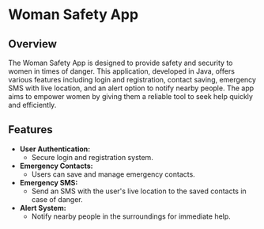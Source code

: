 <!DOCTYPE html>
<html lang="en">
<head>
    
</head>
<body>

<h1>Woman Safety App</h1>

<h2>Overview</h2>
<p>The Woman Safety App is designed to provide safety and security to women in times of danger. This application, developed in Java, offers various features including login and registration, contact saving, emergency SMS with live location, and an alert option to notify nearby people. The app aims to empower women by giving them a reliable tool to seek help quickly and efficiently.</p>

<h2>Features</h2>
<ul>
    <li><strong>User Authentication:</strong>
        <ul>
            <li>Secure login and registration system.</li>
        </ul>
    </li>
    <li><strong>Emergency Contacts:</strong>
        <ul>
            <li>Users can save and manage emergency contacts.</li>
        </ul>
    </li>
    <li><strong>Emergency SMS:</strong>
        <ul>
            <li>Send an SMS with the user's live location to the saved contacts in case of danger.</li>
        </ul>
    </li>
    <li><strong>Alert System:</strong>
        <ul>
            <li>Notify nearby people in the surroundings for immediate help.</li>
        </ul>
    </li>
</ul>
